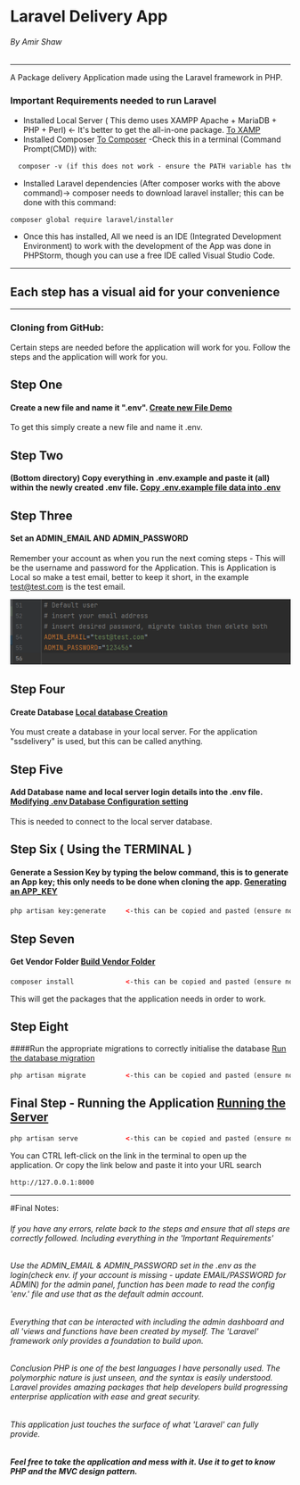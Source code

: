 # Laravel Delivery App
###### By Amir Shaw

---
A Package delivery Application made using the Laravel framework in PHP.
### Important Requirements needed to run Laravel 

- Installed Local Server ( This demo uses XAMPP Apache + MariaDB + PHP + Perl) <- It's better to get the all-in-one package. [To XAMP](https://www.apachefriends.org/download.html)
- Installed Composer [To Composer](https://getcomposer.org/) -Check this in a terminal (Command Prompt(CMD)) with:
```html
  composer -v (if this does not work - ensure the PATH variable has the directory of the installed 'composer') 
```
- Installed Laravel dependencies (After composer works with the above command)-> composer needs to download laravel installer; this can be done with this command: 
```html
composer global require laravel/installer
```
- Once this has installed, All we need is an IDE (Integrated Development Environment) to work with the development of the App was done in PHPStorm, though you can use a free IDE called Visual Studio Code.
---
## Each step has a visual aid for your convenience

---
### Cloning from GitHub:
Certain steps are needed before the application will work for you. Follow the steps and the application will work for you.

## Step One 
#### Create a new file and name it ".env". [Create new File Demo](https://gyazo.com/de0e13646811bdb3d37094b1ffae55ee)
To get this simply create a new file and name it .env.

## Step Two
#### (Bottom directory) Copy everything in .env.example and paste it (all) within the newly created .env file. [Copy .env.example file data into .env](https://i.gyazo.com/6fd7ba1e2af936c1a9045f1d1bc60027.mp4)

## Step Three
#### Set an ADMIN_EMAIL AND ADMIN_PASSWORD
Remember your account as when you run the next coming steps - This will be the username and password for the Application. This is Application is Local so make a test email, better to keep it short, in the example test@test.com is the test email.

![img_2.png](ReadMeAssets/img_2.png)

## Step Four
#### Create Database [Local database Creation](https://i.gyazo.com/f9326a83ed343d6eb3fdafaf272914c2.mp4)
You must create a database in your local server. For the application "ssdelivery" is used, but this can be called anything.

## Step Five
#### Add Database name and local server login details into the .env file. [Modifying .env Database Configuration setting](https://i.gyazo.com/2aa90cccfa9492ff659f729defaabe6d.mp4)
This is needed to connect to the local server database.

## Step Six  ( Using the TERMINAL ) 
#### Generate a Session Key by typing the below command, this is to generate an App key; this only needs to be done when cloning the app. [Generating an APP_KEY](https://i.gyazo.com/9cccba92a46daaede169aac506606e24.mp4)
```html
php artisan key:generate     <-this can be copied and pasted (ensure no spaces before or after.)
```

## Step Seven
#### Get Vendor Folder [Build Vendor Folder](https://i.gyazo.com/20b723bba62f0c1f0c5e163c9054cf6d.mp4)
```html
composer install             <-this can be copied and pasted (ensure no spaces before or after.)
```
This will get the packages that the application needs in order to work. 

## Step Eight

####Run the appropriate migrations to correctly initialise the database [Run the database migration](https://i.gyazo.com/928fe010f4912a5bb28457d0be35ce5b.mp4)
```html
php artisan migrate          <-this can be copied and pasted (ensure no spaces before or after.)
``` 

## Final Step - Running the Application [Running the Server](https://i.gyazo.com/6331b860a830321e31b367661f32348d.mp4)

```html
php artisan serve            <-this can be copied and pasted (ensure no spaces before or after.)
```
You can CTRL left-click on the link in the terminal to open up the application. Or copy the link below and paste it into your URL search
```html
http://127.0.0.1:8000
```

---
#Final Notes:
###### If you have any errors, relate back to the steps and ensure that all steps are correctly followed. Including everything in the 'Important Requirements'
###### Use the ADMIN_EMAIL & ADMIN_PASSWORD set in the .env as the login(check env. if your account is missing - update EMAIL/PASSWORD for ADMIN) for the admin panel, function has been made to read the config 'env.' file and use that as the default admin account.


###### Everything that can be interacted with including the admin dashboard and all 'views and functions have been created by myself. The 'Laravel' framework only provides a foundation to build upon. 

###### Conclusion PHP is one of the best languages I have personally used. The polymorphic nature is just unseen, and the syntax is easily understood. Laravel provides amazing packages that help developers build progressing enterprise application with ease and great security.
###### This application just touches the surface of what 'Laravel' can fully provide. 


##### Feel free to take the application and mess with it. Use it to get to know PHP and the MVC design pattern. 
